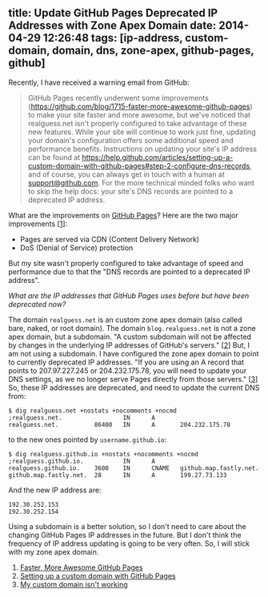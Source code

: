 title: Update GitHub Pages Deprecated IP Addresses with Zone Apex Domain
date: 2014-04-29 12:26:48
tags: [ip-address, custom-domain, domain, dns, zone-apex, github-pages, github]
---

Recently, I have received a warning email from GitHub:

> GitHub Pages recently underwent some improvements (https://github.com/blog/1715-faster-more-awesome-github-pages) to make your site faster and more awesome, but we've noticed that realguess.net isn't properly configured to take advantage of these new features. While your site will continue to work just fine, updating your domain's configuration offers some additional speed and performance benefits. Instructions on updating your site's IP address can be found at https://help.github.com/articles/setting-up-a-custom-domain-with-github-pages#step-2-configure-dns-records, and of course, you can always get in touch with a human at support@github.com. For the more technical minded folks who want to skip the help docs: your site's DNS records are pointed to a deprecated IP address.

What are the improvements on [GitHub Pages]? Here are the two major improvements [[1]]:

- Pages are served via CDN (Content Delivery Network)
- DoS (Denial of Service) protection

But my site wasn't properly configured to take advantage of speed and performance due to that the "DNS records are pointed to a deprecated IP address".

_What are the IP addresses that GitHub Pages uses before but have been deprecated now?_

The domain `realguess.net` is an custom zone apex domain (also called bare, naked, or root domain). The domain `blog.realguess.net` is not a zone apex domain, but a subdomain. "A custom subdomain will not be affected by changes in the underlying IP addresses of GitHub's servers." [[2]] But, I am not using a subdomain. I have configured the zone apex domain to point to currently deprecated IP addresses. "If you are using an A record that points to 207.97.227.245 or 204.232.175.78, you will need to update your DNS settings, as we no longer serve Pages directly from those servers." [[3]] So, these IP addresses are deprecated, and need to update the current DNS from:
```
$ dig realguess.net +nostats +nocomments +nocmd
;realguess.net.                 IN      A
realguess.net.          86400   IN      A       204.232.175.78
```

to the new ones pointed by `username.github.io`:
```
$ dig realguess.github.io +nostats +nocomments +nocmd
;realguess.github.io.           IN      A
realguess.github.io.    3600    IN      CNAME   github.map.fastly.net.
github.map.fastly.net.  28      IN      A       199.27.73.133
```

And the new IP address are:

    192.30.252.153
    192.30.252.154

Using a subdomain is a better solution, so I don't need to care about the changing GitHub Pages IP addresses in the future. But I don't think the frequency of IP address updating is going to be very often. So, I will stick with my zone apex domain.

1. [Faster, More Awesome GitHub Pages][1]
2. [Setting up a custom domain with GitHub Pages][2]
3. [My custom domain isn't working][3]

[1]: https://github.com/blog/1715-faster-more-awesome-github-pages
[2]: https://help.github.com/articles/setting-up-a-custom-domain-with-github-pages
[3]: https://help.github.com/articles/my-custom-domain-isn-t-working
[github pages]: https://pages.github.com/
